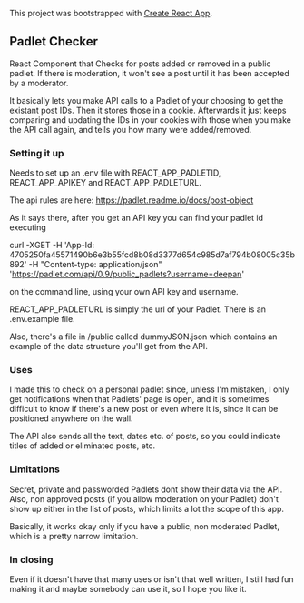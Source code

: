 This project was bootstrapped with [Create React App](https://github.com/facebook/create-react-app).

## Padlet Checker

React Component that Checks for posts added or removed in a public padlet. If there is moderation, it won't see
a post until it has been accepted by a moderator.

It basically lets you make API calls to a Padlet of your choosing to get the existant post IDs. Then it stores
those in a cookie. Afterwards it just keeps comparing and updating the IDs in your cookies with those when you 
make the API call again, and tells you how many were added/removed.

### Setting it up

Needs to set up an .env file with REACT_APP_PADLETID, REACT_APP_APIKEY and REACT_APP_PADLETURL.

The api rules are here: https://padlet.readme.io/docs/post-object

As it says there, after you get an API key you can find your padlet id executing 

curl -XGET -H 'App-Id: 4705250fa45571490b6e3b55fcd8b08d3377d654c985d7af794b08005c35b892' -H "Content-type: application/json" 'https://padlet.com/api/0.9/public_padlets?username=deepan'

on the command line, using your own API key and username.

REACT_APP_PADLETURL is simply the url of your Padlet. There is an .env.example file.

Also, there's a file in /public called dummyJSON.json which contains an example of the data structure you'll get from the API.

### Uses

I made this to check on a personal padlet since, unless I'm mistaken, I only get notifications when that Padlets' page is open,
and it is sometimes difficult to know if there's a new post or even where it is, since it can be positioned anywhere on the wall.

The API also sends all the text, dates etc. of posts, so you could indicate titles of added or eliminated posts, etc. 

### Limitations

Secret, private and passworded Padlets dont show their data via the API. Also, non approved posts (if you allow moderation on your Padlet) 
don't show up either in the list of posts, which limits a lot the scope of this app. 

Basically, it works okay only if you have a public, non moderated Padlet, which is a pretty narrow limitation.

### In closing

Even if it doesn't have that many uses or isn't that well written, I still had fun making it and maybe somebody can use it, so I hope you like it.


